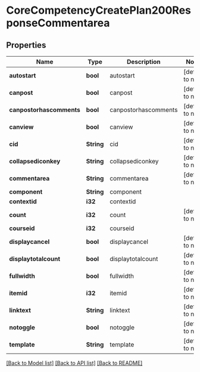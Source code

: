 # CoreCompetencyCreatePlan200ResponseCommentarea

## Properties

Name | Type | Description | Notes
------------ | ------------- | ------------- | -------------
**autostart** | **bool** | autostart | [default to null]
**canpost** | **bool** | canpost | [default to null]
**canpostorhascomments** | **bool** | canpostorhascomments | [default to null]
**canview** | **bool** | canview | [default to null]
**cid** | **String** | cid | [default to null]
**collapsediconkey** | **String** | collapsediconkey | [default to null]
**commentarea** | **String** | commentarea | [default to null]
**component** | **String** | component | 
**contextid** | **i32** | contextid | 
**count** | **i32** | count | [default to null]
**courseid** | **i32** | courseid | 
**displaycancel** | **bool** | displaycancel | [default to null]
**displaytotalcount** | **bool** | displaytotalcount | [default to null]
**fullwidth** | **bool** | fullwidth | [default to null]
**itemid** | **i32** | itemid | [default to null]
**linktext** | **String** | linktext | [default to null]
**notoggle** | **bool** | notoggle | [default to null]
**template** | **String** | template | [default to null]

[[Back to Model list]](../README.md#documentation-for-models) [[Back to API list]](../README.md#documentation-for-api-endpoints) [[Back to README]](../README.md)


